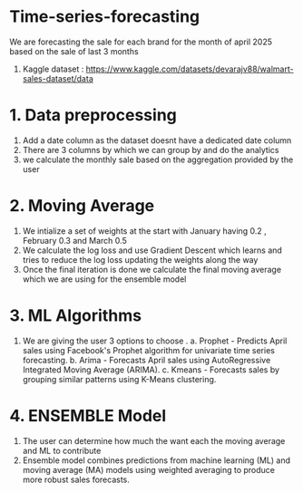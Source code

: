 # Time-series-forecasting

We are forecasting the sale for each brand for the month of april 2025 based on the sale of last 3 months

1. Kaggle dataset : https://www.kaggle.com/datasets/devarajv88/walmart-sales-dataset/data

# 1. Data preprocessing 
1. Add a date column as the dataset doesnt have a dedicated date column
2. There are 3 columns by which we can group by and do the analytics
3. we calculate the monthly sale based on the aggregation provided by the user 

# 2. Moving Average
1. We intialize a set of weights at the start with January having 0.2 , February 0.3 and March 0.5
2. We calculate the log loss and use Gradient Descent which learns and tries to reduce the log loss updating the weights along the way
3. Once the final iteration is done we calculate the final moving average which we are using for the ensemble model


# 3. ML Algorithms 
1. We are giving the user 3 options to choose . 
    a. Prophet - Predicts April sales using Facebook's Prophet algorithm for univariate time series forecasting.
    b. Arima - Forecasts April sales using AutoRegressive Integrated Moving Average (ARIMA).
    c. Kmeans - Forecasts sales by grouping similar patterns using K-Means clustering.


# 4. ENSEMBLE Model 
1. The user can determine how much the want each the moving average and ML to contribute 
2. Ensemble model combines predictions from machine learning (ML) and moving average (MA) models using weighted averaging to produce more robust sales forecasts.


